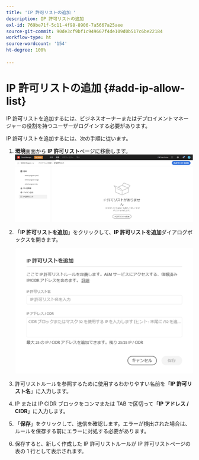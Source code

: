 ```yaml
---
title: 'IP 許可リストの追加 '
description: IP 許可リストの追加
exl-id: 769be71f-5c11-4f98-8906-7a5667a25aee
source-git-commit: 90de3cf9bf1c949667f4de109d0b517c6be22184
workflow-type: ht
source-wordcount: '154'
ht-degree: 100%

---
```


# IP 許可リストの追加 {#add-ip-allow-list}

IP 許可リストを追加するには、ビジネスオーナーまたはデプロイメントマネージャーの役割を持つユーザーがログインする必要があります。

IP 許可リストを追加するには、次の手順に従います。

1. **環境**&#x200B;画面から **IP 許可リスト**ページに移動します。
   ![](/help/implementing/cloud-manager/assets/ip-allow-list/ip-allow-list-create.png)

1. 「**IP 許可リストを追加**」をクリックして、**IP 許可リストを追加**&#x200B;ダイアログボックスを開きます。

   ![](/help/implementing/cloud-manager/assets/ip-allow-list/ip-allow-list-create02.png)

1. 許可リストルールを参照するために使用するわかりやすい名前を「**IP 許可リスト名**」に入力します。

1. IP または IP CIDR ブロックをコンマまたは TAB で区切って「**IP アドレス / CIDR**」に入力します。

1. 「**保存**」をクリックして、送信を確認します。エラーが検出された場合は、ルールを保存する前にエラーに対処する必要があります。

1. 保存すると、新しく作成した IP 許可リストルールが IP 許可リストページの表の 1 行として表示されます。
